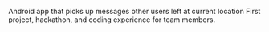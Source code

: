 Android app that picks up messages other users left at current location
First project, hackathon, and coding experience for team members.
